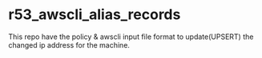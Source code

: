 # r53_awscli_alias_records
This repo have the policy &amp; awscli input file format to update(UPSERT) the changed ip address for the machine.
